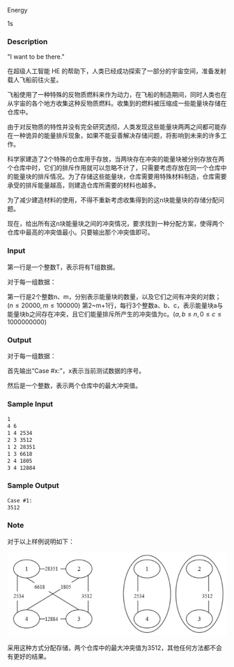 Energy

1s

### Description

"I want to be there."

在超级人工智能 HE 的帮助下，人类已经成功探索了一部分的宇宙空间，准备发射载人飞船前往火星。

飞船使用了一种特殊的反物质燃料来作为动力，在飞船的制造期间，同时人类也在从宇宙的各个地方收集这种反物质燃料。收集到的燃料被压缩成一些能量块存储在仓库中。

由于对反物质的特性并没有完全研究透彻，人类发现这些能量块两两之间都可能存在一种诡异的能量排斥现象，如果不能妥善解决存储问题，将影响到未来的许多工作。

科学家建造了2个特殊的仓库用于存放，当两块存在冲突的能量块被分别存放在两个仓库中时，它们的排斥作用就可以忽略不计了，只需要考虑存放在同一个仓库中的能量块的排斥情况。为了存储这些能量块，仓库需要用特殊材料制造，仓库需要承受的排斥能量越高，则建造仓库所需要的材料也越多。

为了减少建造材料的使用，不得不重新考虑收集得到的这n块能量块的存储分配问题。

现在，给出所有这n块能量块之间的冲突情况，要求找到一种分配方案，使得两个仓库中最高的冲突值最小。只要输出那个冲突值即可。

### Input

第一行是一个整数T，表示将有T组数据。

对于每一组数据：

第一行是2个整数n、m，分别表示能量块的数量，以及它们之间有冲突的对数；($n\le20000,m\le100000$)
第2~m+1行，每行3个整数a、b、c，表示能量块a与能量块b之间存在冲突，且它们能量排斥所产生的冲突值为c。($a,b\le n,0\le c\le1000000000$)

### Output

对于每一组数据：

首先输出“Case #x:”，x表示当前测试数据的序号。

然后是一个整数，表示两个仓库中的最大冲突值。

### Sample Input

```
1
4 6
1 4 2534
2 3 3512
1 2 28351
1 3 6618
2 4 1805
3 4 12884
```

### Sample Output

```
Case #1:
3512
```

### Note

对于以上样例说明如下：

![](pic.jpg)

采用这种方式分配存储，两个仓库中的最大冲突值为3512，其他任何方法都不会有更好的结果。